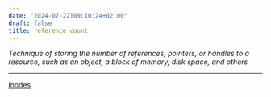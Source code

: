 ```yaml
---
date: "2024-07-22T09:10:24+02:00"
draft: false
title: reference count
---
```


*Technique of storing the number of references, pointers, or handles to
a resource, such as an object, a block of memory, disk space, and
others*

------------------------------------------------------------------------

[inodes](/Notes/posts/inodes)
